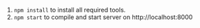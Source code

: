 1. `npm install` to install all required tools.
2. `npm start` to compile and start server on http://localhost:8000
